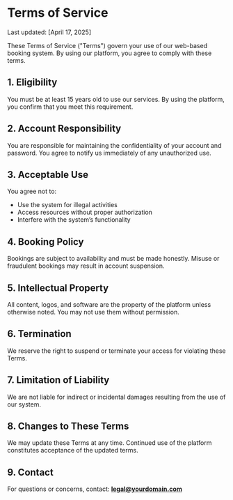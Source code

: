 # Terms of Service

Last updated: [April 17, 2025]

These Terms of Service ("Terms") govern your use of our web-based booking system. By using our platform, you agree to comply with these terms.

## 1. Eligibility
You must be at least 15 years old to use our services. By using the platform, you confirm that you meet this requirement.

## 2. Account Responsibility
You are responsible for maintaining the confidentiality of your account and password. You agree to notify us immediately of any unauthorized use.

## 3. Acceptable Use
You agree not to:
- Use the system for illegal activities
- Access resources without proper authorization
- Interfere with the system’s functionality

## 4. Booking Policy
Bookings are subject to availability and must be made honestly. Misuse or fraudulent bookings may result in account suspension.

## 5. Intellectual Property
All content, logos, and software are the property of the platform unless otherwise noted. You may not use them without permission.

## 6. Termination
We reserve the right to suspend or terminate your access for violating these Terms.

## 7. Limitation of Liability
We are not liable for indirect or incidental damages resulting from the use of our system.

## 8. Changes to These Terms
We may update these Terms at any time. Continued use of the platform constitutes acceptance of the updated terms.

## 9. Contact
For questions or concerns, contact: **legal@yourdomain.com**

